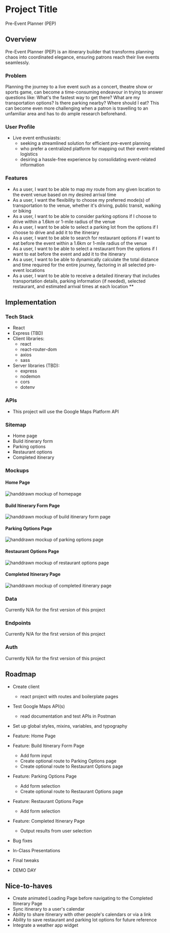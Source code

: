 # Project Title
Pre-Event Planner (PEP)

## Overview
Pre-Event Planner (PEP) is an itinerary builder that transforms planning chaos into coordinated elegance, ensuring patrons reach their live events seamlessly. 

### Problem

Planning the journey to a live event such as a concert, theatre show or sports game, can become a time-consuming endeavour in trying to answer questions like: What's the fastest way to get there? What are my transportation options? Is there parking nearby? Where should I eat? This can become even more challenging when a patron is travelling to an unfamiliar area and has to do ample research beforehand.

### User Profile

- Live event enthusiasts:
    - seeking a streamlined solution for efficient pre-event planning
    - who prefer a centralized platform for mapping out their event-related logistics
    - desiring a hassle-free experience by consolidating event-related information

### Features

- As a user, I want to be able to map my route from any given location to the event venue based on my desired arrival time 
- As a user, I want the flexibility to choose my preferred mode(s) of transportation to the venue, whether it's driving, public transit, walking or biking
- As a user, I want to be able to consider parking options if I choose to drive within a 1.6km or 1-mile radius of the venue
- As a user, I want to be able to select a parking lot from the options if I choose to drive and add it to the itinerary
- As a user, I want to be able to search for restaurant options if I want to eat before the event within a 1.6km or 1-mile radius of the venue
- As a user, I want to be able to select a restaurant from the options if I want to eat before the event and add it to the itinerary
- As a user, I want to be able to dynamically calculate the total distance and time required for the entire journey, factoring in all selected pre-event locations
- As a user, I want to be able to receive a detailed itinerary that includes transportation details, parking information (if needed), selected restaurant, and estimated arrival times at each location **

## Implementation

### Tech Stack

- React
- Express (TBD)
- Client libraries:
    - react
    - react-router-dom
    - axios
    - sass
- Server libraries (TBD):
    - express
    - nodemon
    - cors
    - dotenv

### APIs

- This project will use the Google Maps Platform API

### Sitemap

- Home page
- Build itinerary form
- Parking options
- Restaurant options 
- Completed itinerary

### Mockups 

#### Home Page
![handdrawn mockup of homepage](/cj-astronomo-capstone/src/assets/readme/HomePage.jpg)

#### Build Itinerary Form Page
![handdrawn mockup of build itinerary form page](/cj-astronomo-capstone/src/assets/readme/BuildItineraryForm.jpg)

#### Parking Options Page
![handdrawn mockup of parking options page](/cj-astronomo-capstone/src/assets/readme/ParkingOptions.jpg)

#### Restaurant Options Page
![handdrawn mockup of restaurant options page](/cj-astronomo-capstone/src/assets/readme/RestaurantOptions.jpg)

#### Completed Itinerary Page
![handdrawn mockup of completed itinerary page](/cj-astronomo-capstone/src/assets/readme/CompletedItinerary.jpg)

### Data

Currently N/A for the first version of this project

### Endpoints

Currently N/A for the first version of this project

### Auth

Currently N/A for the first version of this project

## Roadmap

- Create client
    - react project with routes and boilerplate pages

- Test Google Maps API(s)
    - read documentation and test APIs in Postman

- Set up global styles, mixins, variables, and typography

- Feature: Home Page

- Feature: Build Itinerary Form Page
    - Add form input
    - Create optional route to Parking Options page
    - Create optional route to Restaurant Options page

- Feature: Parking Options Page
    - Add form selection
    - Create optional route to Restaurant Options page

- Feature: Restaurant Options Page
    - Add form selection

- Feature: Completed Itinerary Page
    - Output results from user selection

- Bug fixes

- In-Class Presentations

- Final tweaks

- DEMO DAY

## Nice-to-haves

- Create animated Loading Page before navigating to the Completed Itinerary Page
- Sync itinerary to a user's calendar 
- Ability to share itinerary with other people's calendars or via a link
- Ability to save restaurant and parking lot options for future reference
- Integrate a weather app widget